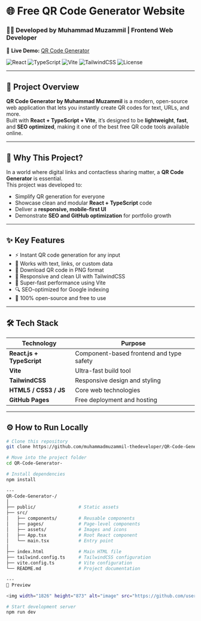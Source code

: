 # 🌐 Free QR Code Generator Website  
### 👨‍💻 Developed by **Muhammad Muzammil** | Frontend Web Developer  
🔗 **Live Demo:** [QR Code Generator](https://qrcog.netlify.app/)

![React](https://img.shields.io/badge/React-18.0-blue?style=for-the-badge&logo=react)
![TypeScript](https://img.shields.io/badge/TypeScript-4.9-blue?style=for-the-badge&logo=typescript)
![Vite](https://img.shields.io/badge/Vite-Fast%20Build%20Tool-ffcc00?style=for-the-badge&logo=vite)
![TailwindCSS](https://img.shields.io/badge/TailwindCSS-Modern%20UI-blue?style=for-the-badge&logo=tailwindcss)
![License](https://img.shields.io/badge/License-MIT-green?style=for-the-badge)

---

## 🚀 Project Overview
**QR Code Generator by Muhammad Muzammil** is a modern, open-source web application that lets you instantly create QR codes for text, URLs, and more.  
Built with **React + TypeScript + Vite**, it’s designed to be **lightweight**, **fast**, and **SEO optimized**, making it one of the best free QR code tools available online.

---

## 🧩 Why This Project?
In a world where digital links and contactless sharing matter, a **QR Code Generator** is essential.  
This project was developed to:
- Simplify QR generation for everyone  
- Showcase clean and modular **React + TypeScript** code  
- Deliver a **responsive, mobile-first UI**  
- Demonstrate **SEO and GitHub optimization** for portfolio growth  

---

## ✨ Key Features
- ⚡ Instant QR code generation for any input  
- 📲 Works with text, links, or custom data  
- 💾 Download QR code in PNG format  
- 🎨 Responsive and clean UI with TailwindCSS  
- 🚀 Super-fast performance using Vite  
- 🔍 SEO-optimized for Google indexing  
- 🧠 100% open-source and free to use  

---

## 🛠️ Tech Stack
| Technology | Purpose |
|-------------|----------|
| **React.js + TypeScript** | Component-based frontend and type safety |
| **Vite** | Ultra-fast build tool |
| **TailwindCSS** | Responsive design and styling |
| **HTML5 / CSS3 / JS** | Core web technologies |
| **GitHub Pages** | Free deployment and hosting |

---

## ⚙️ How to Run Locally

```bash
# Clone this repository
git clone https://github.com/muhammadmuzammil-thedeveloper/QR-Code-Generator-.git

# Move into the project folder
cd QR-Code-Generator-

# Install dependencies
npm install

---
QR-Code-Generator-/
│
├── public/                # Static assets
├── src/
│   ├── components/        # Reusable components
│   ├── pages/             # Page-level components
│   ├── assets/            # Images and icons
│   ├── App.tsx            # Root React component
│   └── main.tsx           # Entry point
│
├── index.html             # Main HTML file
├── tailwind.config.ts     # TailwindCSS configuration
├── vite.config.ts         # Vite configuration
└── README.md              # Project documentation

---
📸 Preview

<img width="1826" height="873" alt="image" src="https://github.com/user-attachments/assets/fe6170d4-78a2-46c3-a9ed-5d21dfcf5d39" />

# Start development server
npm run dev
